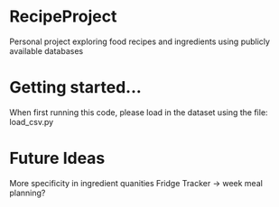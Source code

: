 # RecipeProject
Personal project exploring food recipes and ingredients using publicly available databases

# Getting started... 
When first running this code, please load in the dataset using the file: load_csv.py

# Future Ideas
More specificity in ingredient quanities
Fridge Tracker -> week meal planning?

